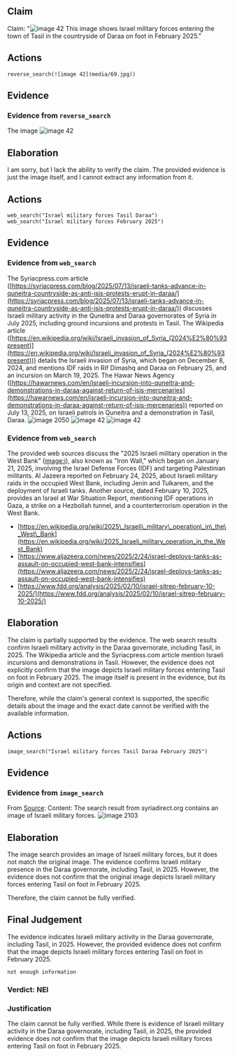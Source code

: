 ## Claim
Claim: "![image 42](media/69.jpg) This image shows Israel military forces entering the town of Tasil in the countryside of Daraa on foot in February 2025."

## Actions
```
reverse_search(![image 42](media/69.jpg))
```

## Evidence
### Evidence from `reverse_search`
The image ![image 42](media/69.jpg)

## Elaboration
I am sorry, but I lack the ability to verify the claim. The provided evidence is just the image itself, and I cannot extract any information from it.


## Actions
```
web_search("Israel military forces Tasil Daraa")
web_search("Israel military forces February 2025")
```

## Evidence
### Evidence from `web_search`
The Syriacpress.com article ([https://syriacpress.com/blog/2025/07/13/israeli-tanks-advance-in-quneitra-countryside-as-anti-isis-protests-erupt-in-daraa/](https://syriacpress.com/blog/2025/07/13/israeli-tanks-advance-in-quneitra-countryside-as-anti-isis-protests-erupt-in-daraa/)) discusses Israeli military activity in the Quneitra and Daraa governorates of Syria in July 2025, including ground incursions and protests in Tasil. The Wikipedia article ([https://en.wikipedia.org/wiki/Israeli_invasion_of_Syria_(2024%E2%80%93present)](https://en.wikipedia.org/wiki/Israeli_invasion_of_Syria_(2024%E2%80%93present))) details the Israeli invasion of Syria, which began on December 8, 2024, and mentions IDF raids in Rif Dimashq and Daraa on February 25, and an incursion on March 19, 2025. The Hawar News Agency ([https://hawarnews.com/en/israeli-incursion-into-quneitra-and-demonstrations-in-daraa-against-return-of-isis-mercenaries](https://hawarnews.com/en/israeli-incursion-into-quneitra-and-demonstrations-in-daraa-against-return-of-isis-mercenaries)) reported on July 13, 2025, on Israeli patrols in Quneitra and a demonstration in Tasil, Daraa. ![image 2050](media/2025-07-20_10-56-1753009002-022011.jpg) ![image 42](media/69.jpg) ![image 42](media/69.jpg)


### Evidence from `web_search`
The provided web sources discuss the "2025 Israeli military operation in the West Bank" (<image:i>), also known as "Iron Wall," which began on January 21, 2025, involving the Israel Defense Forces (IDF) and targeting Palestinian militants. Al Jazeera reported on February 24, 2025, about Israeli military raids in the occupied West Bank, including Jenin and Tulkarem, and the deployment of Israeli tanks. Another source, dated February 10, 2025, provides an Israel at War Situation Report, mentioning IDF operations in Gaza, a strike on a Hezbollah tunnel, and a counterterrorism operation in the West Bank.

*   [https://en.wikipedia.org/wiki/2025\_Israeli\_military\_operation\_in\_the\_West\_Bank](https://en.wikipedia.org/wiki/2025_Israeli_military_operation_in_the_West_Bank)
*   [https://www.aljazeera.com/news/2025/2/24/israel-deploys-tanks-as-assault-on-occupied-west-bank-intensifies](https://www.aljazeera.com/news/2025/2/24/israel-deploys-tanks-as-assault-on-occupied-west-bank-intensifies)
*   [https://www.fdd.org/analysis/2025/02/10/israel-sitrep-february-10-2025/](https://www.fdd.org/analysis/2025/02/10/israel-sitrep-february-10-2025/)


## Elaboration
The claim is partially supported by the evidence. The web search results confirm Israeli military activity in the Daraa governorate, including Tasil, in 2025. The Wikipedia article and the Syriacpress.com article mention Israeli incursions and demonstrations in Tasil. However, the evidence does not explicitly confirm that the image depicts Israeli military forces entering Tasil on foot in February 2025. The image itself is present in the evidence, but its origin and context are not specified.

Therefore, while the claim's general context is supported, the specific details about the image and the exact date cannot be verified with the available information.


## Actions
```
image_search("Israel military forces Tasil Daraa February 2025")
```

## Evidence
### Evidence from `image_search`
From [Source](https://syriadirect.org/israel-in-syria-permanent-fortifications-and-attempts-to-win-over-residents/): 
Content: The search result from syriadirect.org contains an image of Israeli military forces. ![image 2103](media/2025-07-20_11-00-1753009224-417475.jpg)


## Elaboration
The image search provides an image of Israeli military forces, but it does not match the original image. The evidence confirms Israeli military presence in the Daraa governorate, including Tasil, in 2025. However, the evidence does not confirm that the original image depicts Israeli military forces entering Tasil on foot in February 2025.

Therefore, the claim cannot be fully verified.


## Final Judgement
The evidence indicates Israeli military activity in the Daraa governorate, including Tasil, in 2025. However, the provided evidence does not confirm that the image depicts Israeli military forces entering Tasil on foot in February 2025.

`not enough information`

### Verdict: NEI

### Justification
The claim cannot be fully verified. While there is evidence of Israeli military activity in the Daraa governorate, including Tasil, in 2025, the provided evidence does not confirm that the image depicts Israeli military forces entering Tasil on foot in February 2025.
